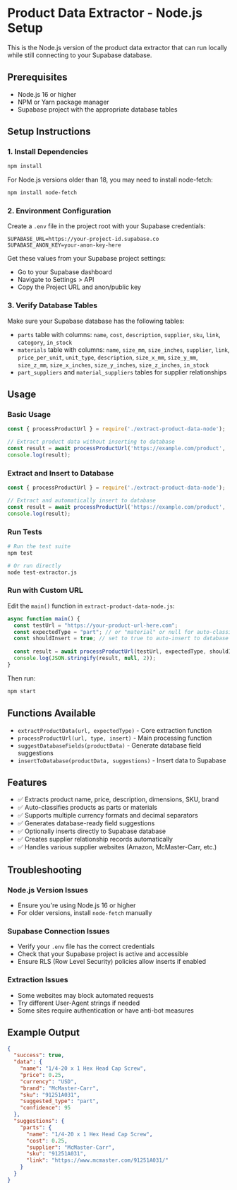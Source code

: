 # Product Data Extractor - Node.js Setup

This is the Node.js version of the product data extractor that can run locally while still connecting to your Supabase database.

## Prerequisites

- Node.js 16 or higher
- NPM or Yarn package manager
- Supabase project with the appropriate database tables

## Setup Instructions

### 1. Install Dependencies

```bash
npm install
```

For Node.js versions older than 18, you may need to install node-fetch:
```bash
npm install node-fetch
```

### 2. Environment Configuration

Create a `.env` file in the project root with your Supabase credentials:

```env
SUPABASE_URL=https://your-project-id.supabase.co
SUPABASE_ANON_KEY=your-anon-key-here
```

Get these values from your Supabase project settings:
- Go to your Supabase dashboard
- Navigate to Settings > API
- Copy the Project URL and anon/public key

### 3. Verify Database Tables

Make sure your Supabase database has the following tables:

- `parts` table with columns: `name`, `cost`, `description`, `supplier`, `sku`, `link`, `category`, `in_stock`
- `materials` table with columns: `name`, `size_mm`, `size_inches`, `supplier`, `link`, `price_per_unit`, `unit_type`, `description`, `size_x_mm`, `size_y_mm`, `size_z_mm`, `size_x_inches`, `size_y_inches`, `size_z_inches`, `in_stock`
- `part_suppliers` and `material_suppliers` tables for supplier relationships

## Usage

### Basic Usage

```javascript
const { processProductUrl } = require('./extract-product-data-node');

// Extract product data without inserting to database
const result = await processProductUrl('https://example.com/product', 'part', false);
console.log(result);
```

### Extract and Insert to Database

```javascript
const { processProductUrl } = require('./extract-product-data-node');

// Extract and automatically insert to database
const result = await processProductUrl('https://example.com/product', 'part', true);
console.log(result);
```

### Run Tests

```bash
# Run the test suite
npm test

# Or run directly
node test-extractor.js
```

### Run with Custom URL

Edit the `main()` function in `extract-product-data-node.js`:

```javascript
async function main() {
  const testUrl = "https://your-product-url-here.com";
  const expectedType = "part"; // or "material" or null for auto-classification
  const shouldInsert = true; // set to true to auto-insert to database
  
  const result = await processProductUrl(testUrl, expectedType, shouldInsert);
  console.log(JSON.stringify(result, null, 2));
}
```

Then run:
```bash
npm start
```

## Functions Available

- `extractProductData(url, expectedType)` - Core extraction function
- `processProductUrl(url, type, insert)` - Main processing function
- `suggestDatabaseFields(productData)` - Generate database field suggestions
- `insertToDatabase(productData, suggestions)` - Insert data to Supabase

## Features

- ✅ Extracts product name, price, description, dimensions, SKU, brand
- ✅ Auto-classifies products as parts or materials
- ✅ Supports multiple currency formats and decimal separators
- ✅ Generates database-ready field suggestions
- ✅ Optionally inserts directly to Supabase database
- ✅ Creates supplier relationship records automatically
- ✅ Handles various supplier websites (Amazon, McMaster-Carr, etc.)

## Troubleshooting

### Node.js Version Issues
- Ensure you're using Node.js 16 or higher
- For older versions, install `node-fetch` manually

### Supabase Connection Issues
- Verify your `.env` file has the correct credentials
- Check that your Supabase project is active and accessible
- Ensure RLS (Row Level Security) policies allow inserts if enabled

### Extraction Issues
- Some websites may block automated requests
- Try different User-Agent strings if needed
- Some sites require authentication or have anti-bot measures

## Example Output

```json
{
  "success": true,
  "data": {
    "name": "1/4-20 x 1 Hex Head Cap Screw",
    "price": 0.25,
    "currency": "USD",
    "brand": "McMaster-Carr",
    "sku": "91251A031",
    "suggested_type": "part",
    "confidence": 95
  },
  "suggestions": {
    "parts": {
      "name": "1/4-20 x 1 Hex Head Cap Screw",
      "cost": 0.25,
      "supplier": "McMaster-Carr",
      "sku": "91251A031",
      "link": "https://www.mcmaster.com/91251A031/"
    }
  }
}
``` 